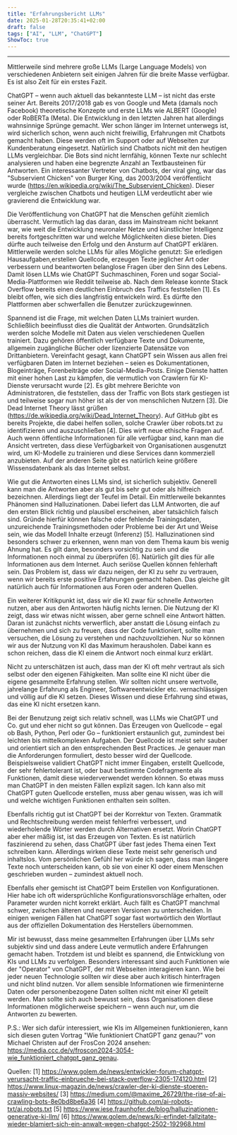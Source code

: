 ```yaml
---
title: "Erfahrungsbericht LLMs"
date: 2025-01-28T20:35:41+02:00
draft: false
tags: ["AI", "LLM", "ChatGPT"]
ShowToc: true
---
```


---
Mittlerweile sind mehrere große LLMs (Large Language Models) von verschiedenen Anbietern seit einigen Jahren für die breite Masse verfügbar. Es ist also Zeit für ein erstes Fazit.

ChatGPT – wenn auch aktuell das bekannteste LLM – ist nicht das erste seiner Art. Bereits 2017/2018 gab es von Google und Meta (damals noch Facebook) theoretische Konzepte und erste LLMs wie ALBERT (Google) oder RoBERTa (Meta). Die Entwicklung in den letzten Jahren hat allerdings wahnsinnige Sprünge gemacht. Wer schon länger im Internet unterwegs ist, wird sicherlich schon, wenn auch nicht freiwillig, Erfahrungen mit Chatbots gemacht haben. Diese werden oft im Support oder auf Webseiten zur Kundenberatung eingesetzt. Natürlich sind Chatbots nicht mit den heutigen LLMs vergleichbar. Die Bots sind nicht lernfähig, können Texte nur schlecht analysieren und haben eine begrenzte Anzahl an Textbausteinen für Antworten. Ein interessanter Vertreter von Chatbots, der viral ging, war das "Subservient Chicken" von Burger King, das 2003/2004 veröffentlicht wurde (https://en.wikipedia.org/wiki/The_Subservient_Chicken). Dieser vergleiche zwischen Chatbots und heutigen LLM verdeutlicht aber wie gravierend die Entwicklung war.

Die Veröffentlichung von ChatGPT hat die Menschen gefühlt ziemlich überrascht. Vermutlich lag das daran, dass im Mainstream nicht bekannt war, wie weit die Entwicklung neuronaler Netze und künstlicher Intelligenz bereits fortgeschritten war und welche Möglichkeiten diese bieten. Dies dürfte auch teilweise den Erfolg und den Ansturm auf ChatGPT erklären. Mittlerweile werden solche LLMs für alles Mögliche genutzt: Sie erledigen Hausaufgaben,erstellen Quellcode, erzeugen Texte jeglicher Art oder verbessern und beantworten belanglose Fragen über den Sinn des Lebens. Damit lösen LLMs wie ChatGPT Suchmaschinen, Foren und sogar Social-Media-Plattformen wie Reddit teilweise ab. Nach dem Release konnte Stack Overflow bereits einen deutlichen Einbruch des Traffics feststellen [1]. Es bleibt offen, wie sich dies langfristig entwickeln wird. Es dürfte den Plattformen aber schwerfallen die Benutzer zurückzugewinnen.

Spannend ist die Frage, mit welchen Daten LLMs trainiert wurden. Schließlich beeinflusst dies die Qualität der Antworten. Grundsätzlich werden solche Modelle mit Daten aus vielen verschiedenen Quellen trainiert. Dazu gehören öffentlich verfügbare Texte und Dokumente, allgemein zugängliche Bücher oder lizenzierte Datensätze von Drittanbietern. Vereinfacht gesagt, kann ChatGPT sein Wissen aus allen frei verfügbaren Daten im Internet beziehen – seien es Dokumentationen, Blogeinträge, Forenbeiträge oder Social-Media-Posts. Einige Dienste hatten mit einer hohen Last zu kämpfen, die vermutlich von Crawlern für KI-Dienste verursacht wurde [2]. Es gibt mehrere Berichte von Administratoren, die feststellen, dass der Traffic von Bots stark gestiegen ist und teilweise sogar nun höher ist als der von menschlichen Nutzern [3]. Die Dead Internet Theory lässt grüßen (https://de.wikipedia.org/wiki/Dead_Internet_Theory). Auf GitHub gibt es bereits Projekte, die dabei helfen sollen, solche Crawler über robots.txt zu identifizieren und auszuschließen [4]. Dies wirft neue ethische Fragen auf. Auch wenn öffentliche Informationen für alle verfügbar sind, kann man die Ansicht vertreten, dass diese Verfügbarkeit von Organisationen ausgenutzt wird, um KI-Modelle zu trainieren und diese Services dann kommerziell anzubieten. Auf der anderen Seite gibt es natürlich keine größere Wissensdatenbank als das Internet selbst.

Wie gut die Antworten eines LLMs sind, ist sicherlich subjektiv. Generell kann man die Antworten aber als gut bis sehr gut oder als hilfreich bezeichnen. Allerdings liegt der Teufel im Detail. Ein mittlerweile bekanntes Phänomen sind Halluzinationen. Dabei liefert das LLM Antworten, die auf den ersten Blick richtig und plausibel erscheinen, aber tatsächlich falsch sind. Gründe hierfür können falsche oder fehlende Trainingsdaten, unzureichende Trainingsmethoden oder Probleme bei der Art und Weise sein, wie das Modell Inhalte erzeugt (Inferenz) [5]. Halluzinationen sind besonders schwer zu erkennen, wenn man von dem Thema kaum bis wenig Ahnung hat. Es gilt dann, besonders vorsichtig zu sein und die Informationen noch einmal zu überprüfen [6]. Natürlich gilt dies für alle Informationen aus dem Internet. Auch seriöse Quellen können fehlerhaft sein. Das Problem ist, dass wir dazu neigen, der KI zu sehr zu vertrauen, wenn wir bereits erste positive Erfahrungen gemacht haben. Das gleiche gilt natürlich auch für Informationen aus Foren oder anderen Quellen.

Ein weiterer Kritikpunkt ist, dass wir die KI zwar für schnelle Antworten nutzen, aber aus den Antworten häufig nichts lernen. Die Nutzung der KI zeigt, dass wir etwas nicht wissen, aber gerne schnell eine Antwort hätten. Daran ist zunächst nichts verwerflich, aber anstatt die Lösung einfach zu übernehmen und sich zu freuen, dass der Code funktioniert, sollte man versuchen, die Lösung zu verstehen und nachzuvollziehen. Nur so können wir aus der Nutzung von KI das Maximum herausholen. Dabei kann es schon reichen, dass die KI einem die Antwort noch einmal kurz erklärt.

Nicht zu unterschätzen ist auch, dass man der KI oft mehr vertraut als sich selbst oder den eigenen Fähigkeiten. Man sollte eine KI nicht über die eigene gesammelte Erfahrung stellen. Wir sollten nicht unsere wertvolle, jahrelange Erfahrung als Engineer, Softwareentwickler etc. vernachlässigen und völlig auf die KI setzen. Dieses Wissen und diese Erfahrung sind etwas, das eine KI nicht ersetzen kann.

Bei der Benutzung zeigt sich relativ schnell, was LLMs wie ChatGPT und Co. gut und eher nicht so gut können. Das Erzeugen von Quellcode – egal ob Bash, Python, Perl oder Go – funktioniert erstaunlich gut, zumindest bei leichten bis mittelkomplexen Aufgaben. Der Quellcode ist meist sehr sauber und orientiert sich an den entsprechenden Best Practices. Je genauer man die Anforderungen formuliert, desto besser wird der Quellcode. Beispielsweise validiert ChatGPT nicht immer Eingaben, erstellt Quellcode, der sehr fehlertolerant ist, oder baut bestimmte Codefragmente als Funktionen, damit diese wiederverwendet werden können. So etwas muss man ChatGPT in den meisten Fällen explizit sagen. Ich kann also mit ChatGPT guten Quellcode erstellen, muss aber genau wissen, was ich will und welche wichtigen Funktionen enthalten sein sollten.

Ebenfalls richtig gut ist ChatGPT bei der Korrektur von Texten. Grammatik und Rechtschreibung werden meist fehlerfrei verbessert, und wiederholende Wörter werden durch Alternativen ersetzt. Worin ChatGPT aber eher mäßig ist, ist das Erzeugen von Texten. Es ist natürlich faszinierend zu sehen, dass ChatGPT über fast jedes Thema einen Text schreiben kann. Allerdings wirken diese Texte meist sehr generisch und inhaltslos. Vom persönlichen Gefühl her würde ich sagen, dass man längere Texte noch unterscheiden kann, ob sie von einer KI oder einem Menschen geschrieben wurden – zumindest aktuell noch.

Ebenfalls eher gemischt ist ChatGPT beim Erstellen von Konfigurationen. Hier habe ich oft widersprüchliche Konfigurationsvorschläge erhalten, oder Parameter wurden nicht korrekt erklärt. Auch fällt es ChatGPT manchmal schwer, zwischen älteren und neueren Versionen zu unterscheiden. In einigen wenigen Fällen hat ChatGPT sogar fast wortwörtlich den Wortlaut aus der offiziellen Dokumentation des Herstellers übernommen.

Mir ist bewusst, dass meine gesammelten Erfahrungen über LLMs sehr subjektiv sind und dass andere Leute vermutlich andere Erfahrungen gemacht haben. Trotzdem ist und bleibt es spannend, die Entwicklung von KIs und LLMs zu verfolgen. Besonders interessant sind auch Funktionen wie der "Operator" von ChatGPT, der mit Webseiten interagieren kann. Wie bei jeder neuen Technologie sollten wir diese aber auch kritisch hinterfragen und nicht blind nutzen. Vor allem sensible Informationen wie firmeninterne Daten oder personenbezogene Daten sollten nicht mit einer KI geteilt werden. Man sollte sich auch bewusst sein, dass Organisationen diese Informationen möglicherweise speichern – wenn auch nur, um die Antworten zu bewerten.

P.S.: Wer sich dafür interessiert, wie KIs im Allgemeinen funktionieren, kann sich diesen guten Vortrag "Wie funktioniert ChatGPT ganz genau?" von Michael Christen auf der FrosCon 2024 ansehen: https://media.ccc.de/v/froscon2024-3054-wie_funktioniert_chatgpt_ganz_genau.

Quellen:
[1] https://www.golem.de/news/entwickler-forum-chatgpt-verursacht-traffic-einbrueche-bei-stack-overflow-2305-174120.html
[2] https://www.linux-magazin.de/news/crawler-der-ki-dienste-stoeren-massiv-websites/
[3] https://medium.com/@maxime_26729/the-rise-of-ai-crawling-bots-8e0bd8be6a36
[4] https://github.com/ai-robots-txt/ai.robots.txt
[5] https://www.iese.fraunhofer.de/blog/halluzinationen-generative-ki-llm/
[6] https://www.golem.de/news/ki-erfindet-fallzitate-wieder-blamiert-sich-ein-anwalt-wegen-chatgpt-2502-192968.html
